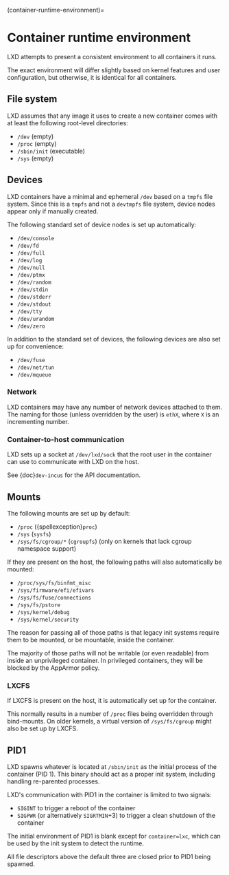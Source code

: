 (container-runtime-environment)=
# Container runtime environment

LXD attempts to present a consistent environment to all containers it runs.

The exact environment will differ slightly based on kernel features and user configuration, but otherwise, it is identical for all containers.

## File system

LXD assumes that any image it uses to create a new container comes with at least the following root-level directories:

- `/dev` (empty)
- `/proc` (empty)
- `/sbin/init` (executable)
- `/sys` (empty)

## Devices

LXD containers have a minimal and ephemeral `/dev` based on a `tmpfs` file system.
Since this is a `tmpfs` and not a `devtmpfs` file system, device nodes appear only if manually created.

The following standard set of device nodes is set up automatically:

- `/dev/console`
- `/dev/fd`
- `/dev/full`
- `/dev/log`
- `/dev/null`
- `/dev/ptmx`
- `/dev/random`
- `/dev/stdin`
- `/dev/stderr`
- `/dev/stdout`
- `/dev/tty`
- `/dev/urandom`
- `/dev/zero`

In addition to the standard set of devices, the following devices are also set up for convenience:

- `/dev/fuse`
- `/dev/net/tun`
- `/dev/mqueue`

### Network

LXD containers may have any number of network devices attached to them.
The naming for those (unless overridden by the user) is `ethX`, where `X` is an incrementing number.

### Container-to-host communication

LXD sets up a socket at `/dev/lxd/sock` that the root user in the container can use to communicate with LXD on the host.

See {doc}`dev-incus` for the API documentation.

## Mounts

The following mounts are set up by default:

- `/proc` ({spellexception}`proc`)
- `/sys` (`sysfs`)
- `/sys/fs/cgroup/*` (`cgroupfs`) (only on kernels that lack cgroup namespace support)

If they are present on the host, the following paths will also automatically be mounted:

- `/proc/sys/fs/binfmt_misc`
- `/sys/firmware/efi/efivars`
- `/sys/fs/fuse/connections`
- `/sys/fs/pstore`
- `/sys/kernel/debug`
- `/sys/kernel/security`

The reason for passing all of those paths is that legacy init systems require them to be mounted, or be mountable, inside the container.

The majority of those paths will not be writable (or even readable) from inside an unprivileged container.
In privileged containers, they will be blocked by the AppArmor policy.

### LXCFS

If LXCFS is present on the host, it is automatically set up for the container.

This normally results in a number of `/proc` files being overridden through bind-mounts.
On older kernels, a virtual version of `/sys/fs/cgroup` might also be set up by LXCFS.

## PID1

LXD spawns whatever is located at `/sbin/init` as the initial process of the container (PID 1).
This binary should act as a proper init system, including handling re-parented processes.

LXD's communication with PID1 in the container is limited to two signals:

- `SIGINT` to trigger a reboot of the container
- `SIGPWR` (or alternatively `SIGRTMIN`+3) to trigger a clean shutdown of the container

The initial environment of PID1 is blank except for `container=lxc`, which can be used by the init system to detect the runtime.

All file descriptors above the default three are closed prior to PID1 being spawned.

